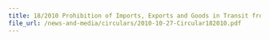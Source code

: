 ```yaml
---
title: 18/2010 Prohibition of Imports, Exports and Goods in Transit from/to The Democratic People's Republic of Korea and Iran
file_url: /news-and-media/circulars/2010-10-27-Circular182010.pdf
---
```

